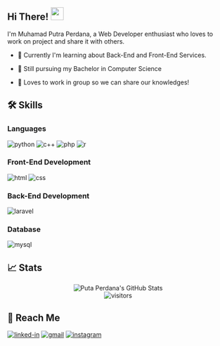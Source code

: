 ## Hi There! <img src="https://media.giphy.com/media/hvRJCLFzcasrR4ia7z/giphy.gif" width="29px">

I'm Muhamad Putra Perdana, a Web Developer enthusiast who loves to work on project and share it with others.

- :rocket: Currently I'm learning about Back-End and Front-End Services.

- :book: Still pursuing my Bachelor in Computer Science

- :raised_hands: Loves to work in group so we can share our knowledges!

## 🛠️ Skills

### Languages
![python](https://img.shields.io/badge/Python-3776AB?style=for-the-badge&logo=python&logoColor=white)
![c++](https://img.shields.io/badge/-C++-00599C?logo=c%2B%2B&logoColor=white&&style=for-the-badge)
![php](https://img.shields.io/badge/-php-777BB4?logo=php&logoColor=white&style=for-the-badge)
![r](https://img.shields.io/badge/-R-276DC3?logo=r&logoColor=white&style=for-the-badge)

### Front-End Development
![html](https://img.shields.io/badge/HTML5-E34F26?style=for-the-badge&logo=html5&logoColor=white)
![css](https://img.shields.io/badge/CSS3-1572B6?style=for-the-badge&logo=css3&logoColor=white)

### Back-End Development
![laravel](https://img.shields.io/badge/-Laravel-FF2D20?logo=laravel&logoColor=white&&style=for-the-badge)

### Database
![mysql](https://img.shields.io/badge/MySQL-20232A?style=for-the-badge&logo=mysql&logoColor=white)


## 📈 Stats

<div align="center">
<img src="https://github-readme-stats.vercel.app/api?username=putraperdana138&show_icons=true&hide_border=true&theme=algolia" alt="Puta Perdana's GitHub Stats">
</div>

<div align="center">
<img src="https://visitor-badge.laobi.icu/badge?page_id=putraperdana138" alt="visitors">
</div>

## :pushpin: Reach Me
[![linked-in](https://img.shields.io/badge/Linked_In-0077B5?style=for-the-badge&logo=LinkedIn&logoColor=white)](https://www.linkedin.com/in/putraprdn/)
[![gmail](https://img.shields.io/badge/Gmail-D14836?style=for-the-badge&logo=Gmail&logoColor=white)](mailto:https://github.com/putraperdana138)
[![instagram](https://img.shields.io/badge/Instagram-E4405F?style=for-the-badge&logo=instagram&logoColor=white)](https://www.instagram.com/putra_perdanas/)
